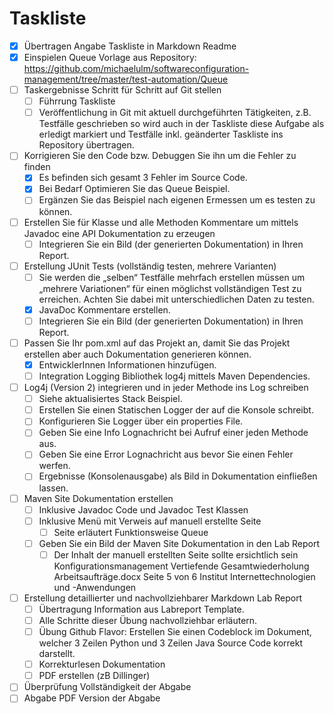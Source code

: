 # Taskliste

- [x] Übertragen Angabe Taskliste in Markdown Readme
- [x]  Einspielen Queue Vorlage aus Repository: https://github.com/michaelulm/softwareconfiguration-management/tree/master/test-automation/Queue
- [ ] Taskergebnisse Schritt für Schritt auf Git stellen
    - [ ] Führrung Taskliste
    - [ ] Veröffentlichung in Git mit aktuell durchgeführten Tätigkeiten, z.B. Testfälle geschrieben so wird auch in der Taskliste diese Aufgabe als erledigt markiert und Testfälle inkl. geänderter Taskliste ins Repository übertragen.
- [ ] Korrigieren Sie den Code bzw. Debuggen Sie ihn um die Fehler zu finden
    - [x] Es befinden sich gesamt 3 Fehler im Source Code.
    - [x] Bei Bedarf Optimieren Sie das Queue Beispiel.
    - [ ] Ergänzen Sie das Beispiel nach eigenen Ermessen um es testen zu können.
- [ ] Erstellen Sie für Klasse und alle Methoden Kommentare um mittels Javadoc eine API Dokumentation zu erzeugen
    - [ ] Integrieren Sie ein Bild (der generierten Dokumentation) in Ihren Report.
- [ ] Erstellung JUnit Tests (vollständig testen, mehrere Varianten)
    - [ ] Sie werden die „selben“ Testfälle mehrfach erstellen müssen um „mehrere Variationen“ für einen möglichst vollständigen Test zu erreichen. Achten Sie dabei mit unterschiedlichen Daten zu testen.
    - [x] JavaDoc Kommentare erstellen.
    - [ ] Integrieren Sie ein Bild (der generierten Dokumentation) in Ihren Report.
- [ ] Passen Sie Ihr pom.xml auf das Projekt an, damit Sie das Projekt erstellen aber auch Dokumentation generieren können.
    - [x] EntwicklerInnen Informationen hinzufügen.
    - [ ] Integration Logging Bibliothek log4j mittels Maven Dependencies.
- [ ] Log4j (Version 2) integrieren und in jeder Methode ins Log schreiben
    - [ ] Siehe aktualisiertes Stack Beispiel.
    - [ ] Erstellen Sie einen Statischen Logger der auf die Konsole schreibt.
    - [ ] Konfigurieren Sie Logger über ein properties File.
    - [ ] Geben Sie eine Info Lognachricht bei Aufruf einer jeden Methode aus.
    - [ ] Geben Sie eine Error Lognachricht aus bevor Sie einen Fehler werfen.
    - [ ] Ergebnisse (Konsolenausgabe) als Bild in Dokumentation einfließen lassen.
- [ ] Maven Site Dokumentation erstellen
    - [ ] Inklusive Javadoc Code und Javadoc Test Klassen
    - [ ] Inklusive Menü mit Verweis auf manuell erstellte Seite
        - [ ] Seite erläutert Funktionsweise Queue
    - [ ] Geben Sie ein Bild der Maven Site Dokumentation in den Lab Report
        - [ ] Der Inhalt der manuell erstellten Seite sollte ersichtlich sein Konfigurationsmanagement Vertiefende Gesamtwiederholung Arbeitsaufträge.docx Seite 5 von 6 Institut Internettechnologien und -Anwendungen
- [ ] Erstellung detaillierter und nachvollziehbarer Markdown Lab Report
    - [ ] Übertragung Information aus Labreport Template.
    - [ ] Alle Schritte dieser Übung nachvollziehbar erläutern.
    - [ ] Übung Github Flavor: Erstellen Sie einen Codeblock im Dokument, welcher 3 Zeilen Python und 3 Zeilen Java Source Code korrekt darstellt.
    - [ ] Korrekturlesen Dokumentation
    - [ ] PDF erstellen (zB Dillinger)
- [ ] Überprüfung Vollständigkeit der Abgabe
- [ ] Abgabe PDF Version der Abgabe